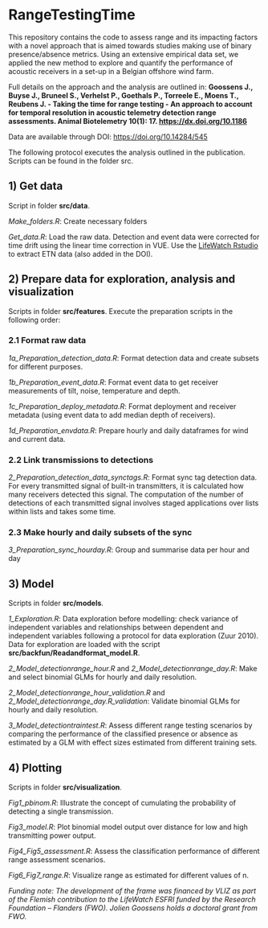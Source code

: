 # RangeTestingTime

This repository contains the code to assess range and its impacting factors with a novel approach that is aimed towards studies making use of binary presence/absence metrics. Using an extensive empirical data set, we applied the new method to explore and quantify the performance of acoustic receivers in a set-up in a Belgian offshore wind farm. 

Full details on the approach and the analysis are outlined in:
**Goossens J., Buyse J., Bruneel S., Verhelst P., Goethals P., Torreele E., Moens T., Reubens J.  - Taking the time for range testing - An approach to account for temporal resolution in acoustic telemetry detection range assessments. Animal Biotelemetry 10(1): 17. https://dx.doi.org/10.1186**

Data are available through DOI: https://doi.org/10.14284/545

The following protocol executes the analysis outlined in the publication. Scripts can be found in the folder src.


## 1) Get data
Script in folder **src/data**. 

*Make_folders.R*: Create necessary folders

*Get_data.R*: Load the raw data. Detection and event data were corrected for time drift using the linear time correction in VUE. Use the [LifeWatch Rstudio](https://rstudio.lifewatch.be/) to extract ETN data (also added in the DOI).

## 2) Prepare data for exploration, analysis and visualization
Scripts in folder **src/features**. Execute the preparation scripts in the following order:

### 2.1 Format raw data
*1a_Preparation_detection_data.R*: Format detection data and create subsets for different purposes.

*1b_Preparation_event_data.R*: Format event data to get receiver measurements of tilt, noise, temperature and depth.

*1c_Preparation_deploy_metadata.R*: Format deployment and receiver metadata (using event data to add median depth of receivers).

*1d_Preparation_envdata.R*: Prepare hourly and daily dataframes for wind and current data.

### 2.2 Link transmissions to detections

*2_Preparation_detection_data_synctags.R*: Format sync tag detection data. For every transmitted signal of built-in transmitters, it is calculated how many receivers detected this signal. The computation of the number of detections of each transmitted signal involves staged applications over lists within lists and takes some time. 

### 2.3 Make hourly and daily subsets of the sync

*3_Preparation_sync_hourday.R*: Group and summarise data per hour and day


## 3) Model

Scripts in folder **src/models**.

*1_Exploration.R*: Data exploration before modelling: check variance of independent variables and relationships between dependent and independent variables following a protocol for data exploration (Zuur 2010). Data for exploration are loaded with the script **src/backfun/Readandformat_model.R**.

*2_Model_detectionrange_hour.R* and *2_Model_detectionrange_day.R*: Make and select binomial GLMs for hourly and daily resolution.

*2_Model_detectionrange_hour_validation.R* and *2_Model_detectionrange_day.R_validation*: Validate binomial GLMs for hourly and daily resolution. 

*3_Model_detectiontraintest.R*: Assess different range testing scenarios by comparing the performance of the classified presence or absence as estimated by a GLM with effect sizes estimated from different training sets.

## 4) Plotting
Scripts in folder **src/visualization**.

*Fig1_pbinom.R*: Illustrate the concept of cumulating the probability of detecting a single transmission.

*Fig3_model.R*: Plot binomial model output over distance for low and high transmitting power output.

*Fig4_Fig5_assessment.R*: Assess the classification performance of different range assessment scenarios.

*Fig6_Fig7_range.R*: Visualize range as estimated for different values of n.


*Funding note: The development of the frame was financed by VLIZ as part of the Flemish contribution to the LifeWatch ESFRI funded by the Research Foundation – Flanders (FWO). Jolien Goossens holds a doctoral grant from FWO.*
